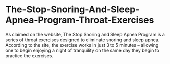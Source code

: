 # The-Stop-Snoring-And-Sleep-Apnea-Program-Throat-Exercises
As claimed on the website, The Stop Snoring and Sleep Apnea Program is a series of throat exercises designed to eliminate snoring and sleep apnea. According to the site, the exercise works in just 3 to 5 minutes – allowing one to begin enjoying a night of tranquility on the same day they begin to practice the exercises. 
